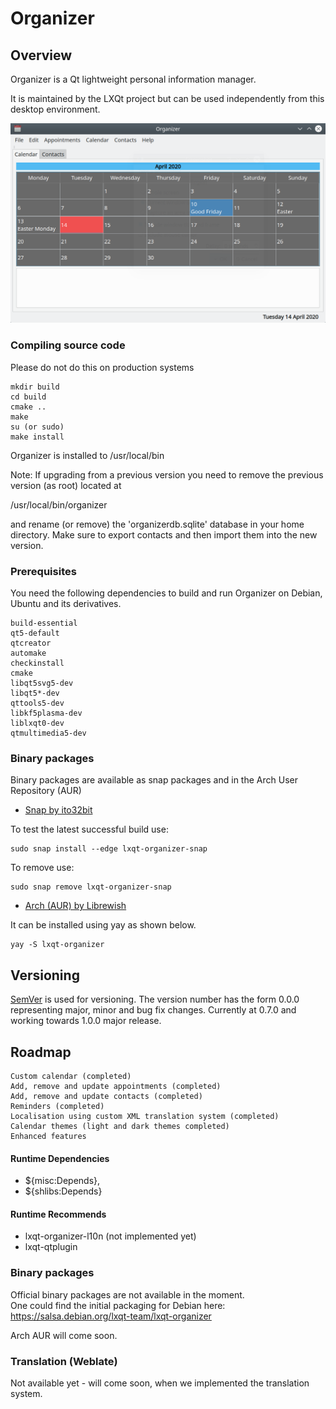 # Organizer

## Overview

Organizer is a Qt lightweight personal information manager.

It is maintained by the LXQt project but can be used independently from this
desktop environment.

![](organizer-070.png)

### Compiling source code

Please do not do this on production systems

```
mkdir build  
cd build  
cmake ..
make
su (or sudo)
make install
```

Organizer is installed to /usr/local/bin

Note: If upgrading from a previous version you need to remove the previous version (as root) located at

/usr/local/bin/organizer

and rename (or remove) the 'organizerdb.sqlite' database in your home directory. Make sure to export contacts and then import them into the new version.

### Prerequisites

You need the following dependencies to build and run Organizer on Debian, Ubuntu and its derivatives.

```
build-essential
qt5-default 
qtcreator
automake
checkinstall
cmake
libqt5svg5-dev
libqt5*-dev
qttools5-dev
libkf5plasma-dev
liblxqt0-dev
qtmultimedia5-dev
```

### Binary packages

Binary packages are available as snap packages and in the Arch User Repository (AUR) 

* [Snap by ito32bit](https://build.snapcraft.io/user/ito32bit/lxqt-organizer-snap-packaging) 

To test the latest successful build use:
```
sudo snap install --edge lxqt-organizer-snap
```
To remove use:
```
sudo snap remove lxqt-organizer-snap
```
* [Arch (AUR) by Librewish](https://aur.archlinux.org/packages/lxqt-organizer-git/) 

It can be installed using yay as shown below.

```
yay -S lxqt-organizer
```
## Versioning

[SemVer](http://semver.org/) is used for versioning. The version number has the form 0.0.0 representing major, minor and bug fix changes. Currently at 0.7.0 and working towards 1.0.0 major release.
 

## Roadmap

```
Custom calendar (completed)
Add, remove and update appointments (completed)
Add, remove and update contacts (completed)
Reminders (completed)
Localisation using custom XML translation system (completed)
Calendar themes (light and dark themes completed)
Enhanced features
``` 

#### Runtime Dependencies
* ${misc:Depends},
* ${shlibs:Depends}

#### Runtime Recommends
* lxqt-organizer-l10n (not implemented yet)
* lxqt-qtplugin

### Binary packages

Official binary packages are not available in the moment.  
One could find the initial packaging for Debian here:  
https://salsa.debian.org/lxqt-team/lxqt-organizer

Arch AUR will come soon.


### Translation (Weblate)
Not available yet - will come soon, when we implemented the translation system.
